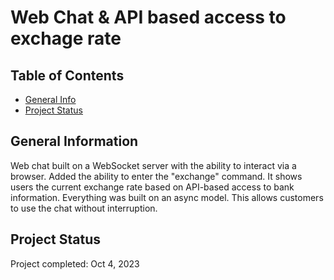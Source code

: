 # Web Chat & API based access to exchage rate


## Table of Contents
* [General Info](#general-information)
* [Project Status](#project-status)


## General Information
Web chat built on a WebSocket server with the ability to interact via a browser. Added the ability to enter the "exchange" command. It shows users the current exchange rate based on API-based access to bank information. 
Everything was built on an async model. This allows customers to use the chat without interruption.


## Project Status
Project completed: Oct 4, 2023
